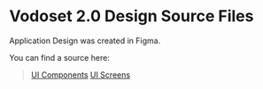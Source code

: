 

# Vodoset 2.0 Design Source Files

Application Design was created in Figma.

You can find a source here:
> [UI Components](https://www.figma.com/file/fEVQId3qezmgaxjNChDVSM/Vodoset-2.0?node-id=11%3A12)
> [UI Screens](https://www.figma.com/file/fEVQId3qezmgaxjNChDVSM/Vodoset-2.0?node-id=0%3A1)
